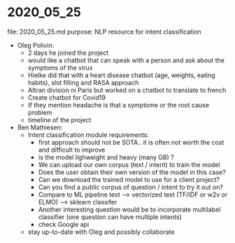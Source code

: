 # 2020_05_25

file: 2020_05_25.md
purpose: NLP resource for intent classification  


* Oleg Polivin:  
	* 2 days he joined the project  
	* would like a chatbot that can speak with a person and ask about the symptoms of the virus  
	* Hielke did that with a heart disease chatbot  (age, weights, eating habits), slot filling and RASA approach
	* Altran division ni Paris but worked on a chatbot to translate to french  
	* Create chatbot for Covid19  
	* If they mention headache is that a symptome or the root cause problem  
	* timeline of the project  
* Ben Mathiesen:  
	* Intent classification module requirements:  
		* first approach should not be SOTA.. it is often not worth the cost and difficult to improve
		* is the model lighweight and heavy (many GB) ?  
		* We can upload our own corpus (text / intent) to train the model
		* Does the user obtain their own version of the model in this case?
		* Can we download the trained model to use for a client project?
		* Can you find a public corpus of question / intent to try it out on?
		* Compare to ML pipeline text --> vectorized text (TF/IDF or w2v or ELMO) --> sklearn classifer
		* Another interesting question would be to incorporate multilabel classifier (one question can have multiple intents)
		* check Google api
	* stay up-to-date with Oleg and possibly collaborate  

